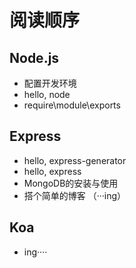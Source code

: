 # 阅读顺序

## Node.js

- 配置开发环境
- hello, node
- require\module\exports


## Express

- hello, express-generator
- hello, express
- MongoDB的安装与使用
- 搭个简单的博客 （···ing）

## Koa

- ing····
